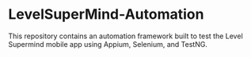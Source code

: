 # LevelSuperMind-Automation
This repository contains an automation framework built to test the Level Supermind mobile app using Appium, Selenium, and TestNG.
